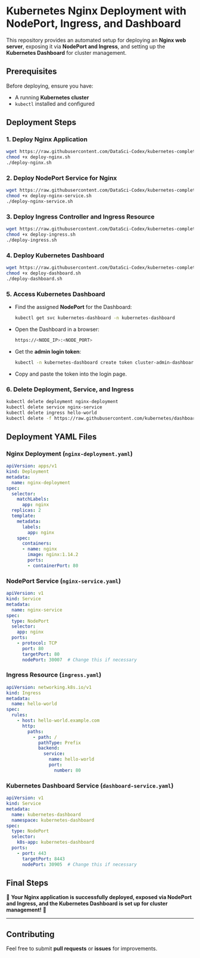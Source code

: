 # Kubernetes Nginx Deployment with NodePort, Ingress, and Dashboard

This repository provides an automated setup for deploying an **Nginx web server**, exposing it via **NodePort and Ingress**, and setting up the **Kubernetes Dashboard** for cluster management.

## Prerequisites

Before deploying, ensure you have:
- A running **Kubernetes cluster**
- `kubectl` installed and configured

## Deployment Steps

### 1. Deploy Nginx Application
```sh
wget https://raw.githubusercontent.com/DataSci-Codex/kubernetes-complete-setup/main/deploy-nginx.sh
chmod +x deploy-nginx.sh
./deploy-nginx.sh
```

### 2. Deploy NodePort Service for Nginx
```sh
wget https://raw.githubusercontent.com/DataSci-Codex/kubernetes-complete-setup/main/deploy-nginx-service.sh
chmod +x deploy-nginx-service.sh
./deploy-nginx-service.sh
```

### 3. Deploy Ingress Controller and Ingress Resource
```sh
wget https://raw.githubusercontent.com/DataSci-Codex/kubernetes-complete-setup/main/deploy-ingress.sh
chmod +x deploy-ingress.sh
./deploy-ingress.sh
```

### 4. Deploy Kubernetes Dashboard
```sh
wget https://raw.githubusercontent.com/DataSci-Codex/kubernetes-complete-setup/main/deploy-dashboard.sh
chmod +x deploy-dashboard.sh
./deploy-dashboard.sh
```

### 5. Access Kubernetes Dashboard
- Find the assigned **NodePort** for the Dashboard:
  ```sh
  kubectl get svc kubernetes-dashboard -n kubernetes-dashboard
  ```
- Open the Dashboard in a browser:
  ```sh
  https://<NODE_IP>:<NODE_PORT>
  ```
- Get the **admin login token**:
  ```sh
  kubectl -n kubernetes-dashboard create token cluster-admin-dashboard-sa
  ```
- Copy and paste the token into the login page.

### 6. Delete Deployment, Service, and Ingress
```sh
kubectl delete deployment nginx-deployment
kubectl delete service nginx-service
kubectl delete ingress hello-world
kubectl delete -f https://raw.githubusercontent.com/kubernetes/dashboard/v2.7.0/aio/deploy/recommended.yaml
```

## Deployment YAML Files

### **Nginx Deployment (`nginx-deployment.yaml`)**
```yaml
apiVersion: apps/v1
kind: Deployment
metadata:
  name: nginx-deployment
spec:
  selector:
    matchLabels:
      app: nginx
  replicas: 2
  template:
    metadata:
      labels:
        app: nginx
    spec:
      containers:
      - name: nginx
        image: nginx:1.14.2
        ports:
        - containerPort: 80
```

### **NodePort Service (`nginx-service.yaml`)**
```yaml
apiVersion: v1
kind: Service
metadata:
  name: nginx-service
spec:
  type: NodePort
  selector:
    app: nginx
  ports:
    - protocol: TCP
      port: 80
      targetPort: 80
      nodePort: 30007  # Change this if necessary
```

### **Ingress Resource (`ingress.yaml`)**
```yaml
apiVersion: networking.k8s.io/v1
kind: Ingress
metadata:
  name: hello-world
spec:
  rules:
    - host: hello-world.example.com
      http:
        paths:
          - path: /
            pathType: Prefix
            backend:
              service:
                name: hello-world
                port:
                  number: 80
```

### **Kubernetes Dashboard Service (`dashboard-service.yaml`)**
```yaml
apiVersion: v1
kind: Service
metadata:
  name: kubernetes-dashboard
  namespace: kubernetes-dashboard
spec:
  type: NodePort
  selector:
    k8s-app: kubernetes-dashboard
  ports:
    - port: 443
      targetPort: 8443
      nodePort: 30905  # Change this if necessary
```

## Final Steps
🎉 **Your Nginx application is successfully deployed, exposed via NodePort and Ingress, and the Kubernetes Dashboard is set up for cluster management!** 🚀  

---

## Contributing
Feel free to submit **pull requests** or **issues** for improvements.

